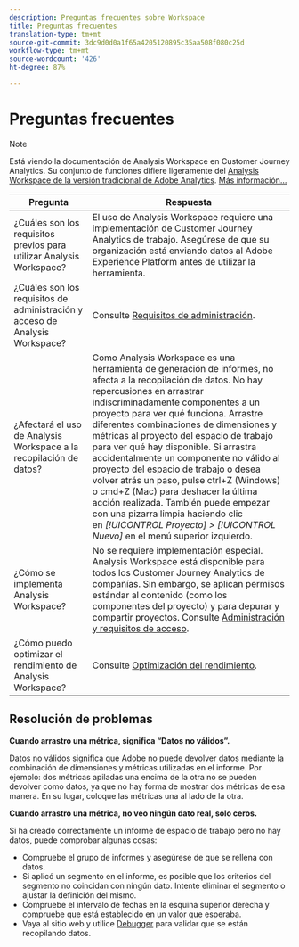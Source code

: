 ```yaml
---
description: Preguntas frecuentes sobre Workspace
title: Preguntas frecuentes
translation-type: tm+mt
source-git-commit: 3dc9d0d0a1f65a4205120895c35aa508f080c25d
workflow-type: tm+mt
source-wordcount: '426'
ht-degree: 87%

---
```



# Preguntas frecuentes

>[!NOTE]
>
>Está viendo la documentación de Analysis Workspace en Customer Journey Analytics. Su conjunto de funciones difiere ligeramente del [Analysis Workspace de la versión tradicional de Adobe Analytics](https://docs.adobe.com/content/help/es-ES/analytics/analyze/analysis-workspace/home.html). [Más información...](/help/getting-started/cja-aa.md)

| Pregunta | Respuesta |
|--- |--- |
| ¿Cuáles son los requisitos previos para utilizar Analysis Workspace? | El uso de Analysis Workspace requiere una implementación de Customer Journey Analytics de trabajo. Asegúrese de que su organización está enviando datos al Adobe Experience Platform antes de utilizar la herramienta. |
| ¿Cuáles son los requisitos de administración y acceso de Analysis Workspace? | Consulte [Requisitos de administración](/help/analysis-workspace/workspace-faq/frequently-asked-questions-analysis-workspace.md). |
| ¿Afectará el uso de Analysis Workspace a la recopilación de datos? | Como Analysis Workspace es una herramienta de generación de informes, no afecta a la recopilación de datos. No hay repercusiones en arrastrar indiscriminadamente componentes a un proyecto para ver qué funciona. Arrastre diferentes combinaciones de dimensiones y métricas al proyecto del espacio de trabajo para ver qué hay disponible. Si arrastra accidentalmente un componente no válido al proyecto del espacio de trabajo o desea volver atrás un paso, pulse ctrl+Z (Windows) o cmd+Z (Mac) para deshacer la última acción realizada. También puede empezar con una pizarra limpia haciendo clic en *[!UICONTROL Proyecto] > [!UICONTROL Nuevo]* en el menú superior izquierdo. |
| ¿Cómo se implementa Analysis Workspace? | No se requiere implementación especial. Analysis Workspace está disponible para todos los Customer Journey Analytics de compañías. Sin embargo, se aplican permisos estándar al contenido (como los componentes del proyecto) y para depurar y compartir proyectos. Consulte [Administración y requisitos de acceso](/help/analysis-workspace/workspace-faq/frequently-asked-questions-analysis-workspace.md). |
| ¿Cómo puedo optimizar el rendimiento de Analysis Workspace? | Consulte [Optimización del rendimiento](/help/analysis-workspace/workspace-faq/optimizing-performance.md). |

## Resolución de problemas

**Cuando arrastro una métrica, significa “Datos no válidos”.**

Datos no válidos significa que Adobe no puede devolver datos mediante la combinación de dimensiones y métricas utilizadas en el informe. Por ejemplo: dos métricas apiladas una encima de la otra no se pueden devolver como datos, ya que no hay forma de mostrar dos métricas de esa manera. En su lugar, coloque las métricas una al lado de la otra.

**Cuando arrastro una métrica, no veo ningún dato real, solo ceros.**

Si ha creado correctamente un informe de espacio de trabajo pero no hay datos, puede comprobar algunas cosas:

* Compruebe el grupo de informes y asegúrese de que se rellena con datos.
* Si aplicó un segmento en el informe, es posible que los criterios del segmento no coincidan con ningún dato. Intente eliminar el segmento o ajustar la definición del mismo.
* Compruebe el intervalo de fechas en la esquina superior derecha y compruebe que está establecido en un valor que esperaba.
* Vaya al sitio web y utilice [Debugger](https://experienceleague.adobe.com/docs/debugger/using/experience-cloud-debugger.html?lang=es-ES) para validar que se están recopilando datos.